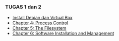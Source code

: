 ### TUGAS 1 dan 2

- [Install Debian dan Virtual Box](install-debian-di-komputer-lab/README.md)
- [Chapter 4: Process Control]()
- [Chapter 5: The Filesystem]()
- [Chapter 6: Software Installation and Management]()